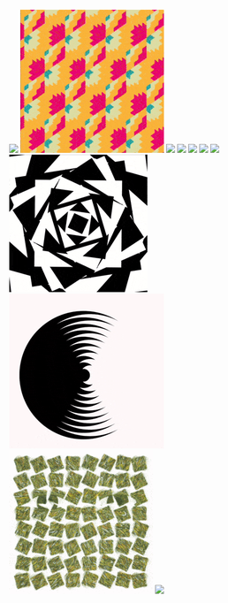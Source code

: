 ![](gifs/cubies1.gif)
![](gifs/cubies2.gif)
![](gifs/cubies3.gif)
![](gifs/breathing1.gif)
![](gifs/breathing2.gif)
![](gifs/breathing3.gif)
![](gifs/worm.gif)
![](gifs/squares.gif)
![](gifs/hypno.gif)
![](gifs/lotus.gif)
![](gifs/waves.gif)
